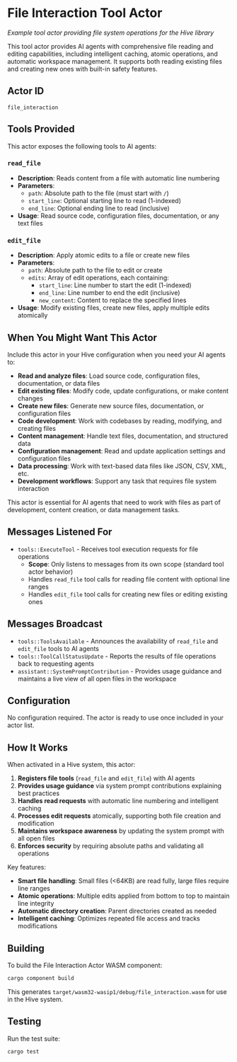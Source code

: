 # File Interaction Tool Actor

*Example tool actor providing file system operations for the Hive library*

This tool actor provides AI agents with comprehensive file reading and editing capabilities, including intelligent caching, atomic operations, and automatic workspace management. It supports both reading existing files and creating new ones with built-in safety features.

## Actor ID
`file_interaction`

## Tools Provided

This actor exposes the following tools to AI agents:

### `read_file`
- **Description**: Reads content from a file with automatic line numbering
- **Parameters**:
  - `path`: Absolute path to the file (must start with `/`)
  - `start_line`: Optional starting line to read (1-indexed)
  - `end_line`: Optional ending line to read (inclusive)
- **Usage**: Read source code, configuration files, documentation, or any text files

### `edit_file`
- **Description**: Apply atomic edits to a file or create new files
- **Parameters**:
  - `path`: Absolute path to the file to edit or create
  - `edits`: Array of edit operations, each containing:
    - `start_line`: Line number to start the edit (1-indexed)
    - `end_line`: Line number to end the edit (inclusive)
    - `new_content`: Content to replace the specified lines
- **Usage**: Modify existing files, create new files, apply multiple edits atomically

## When You Might Want This Actor

Include this actor in your Hive configuration when you need your AI agents to:

- **Read and analyze files**: Load source code, configuration files, documentation, or data files
- **Edit existing files**: Modify code, update configurations, or make content changes
- **Create new files**: Generate new source files, documentation, or configuration files  
- **Code development**: Work with codebases by reading, modifying, and creating files
- **Content management**: Handle text files, documentation, and structured data
- **Configuration management**: Read and update application settings and configuration files
- **Data processing**: Work with text-based data files like JSON, CSV, XML, etc.
- **Development workflows**: Support any task that requires file system interaction

This actor is essential for AI agents that need to work with files as part of development, content creation, or data management tasks.

## Messages Listened For

- `tools::ExecuteTool` - Receives tool execution requests for file operations
  - **Scope**: Only listens to messages from its own scope (standard tool actor behavior)
  - Handles `read_file` tool calls for reading file content with optional line ranges
  - Handles `edit_file` tool calls for creating new files or editing existing ones

## Messages Broadcast

- `tools::ToolsAvailable` - Announces the availability of `read_file` and `edit_file` tools to AI agents
- `tools::ToolCallStatusUpdate` - Reports the results of file operations back to requesting agents
- `assistant::SystemPromptContribution` - Provides usage guidance and maintains a live view of all open files in the workspace

## Configuration

No configuration required. The actor is ready to use once included in your actor list.

## How It Works

When activated in a Hive system, this actor:

1. **Registers file tools** (`read_file` and `edit_file`) with AI agents
2. **Provides usage guidance** via system prompt contributions explaining best practices
3. **Handles read requests** with automatic line numbering and intelligent caching
4. **Processes edit requests** atomically, supporting both file creation and modification
5. **Maintains workspace awareness** by updating the system prompt with all open files
6. **Enforces security** by requiring absolute paths and validating all operations

Key features:
- **Smart file handling**: Small files (<64KB) are read fully, large files require line ranges
- **Atomic operations**: Multiple edits applied from bottom to top to maintain line integrity
- **Automatic directory creation**: Parent directories created as needed
- **Intelligent caching**: Optimizes repeated file access and tracks modifications

## Building

To build the File Interaction Actor WASM component:

```bash
cargo component build
```

This generates `target/wasm32-wasip1/debug/file_interaction.wasm` for use in the Hive system.

## Testing

Run the test suite:

```bash
cargo test
```